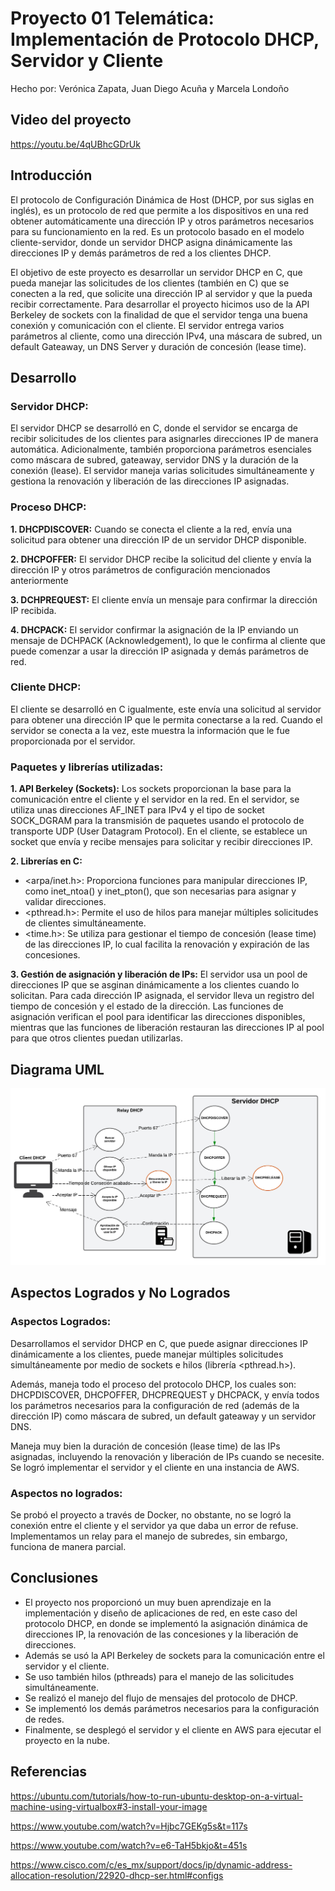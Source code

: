 # Proyecto 01 Telemática: Implementación de Protocolo DHCP, Servidor y Cliente
Hecho por: Verónica Zapata, Juan Diego Acuña y Marcela Londoño

## **Video del proyecto**
https://youtu.be/4qUBhcGDrUk

## Introducción
El protocolo de Configuración Dinámica de Host (DHCP, por sus siglas en inglés), es un protocolo de red que permite a los dispositivos en una red obtener automáticamente una dirección IP y otros parámetros necesarios para su funcionamiento en la red. Es un protocolo basado en el modelo cliente-servidor, donde un servidor DHCP asigna dinámicamente las direcciones IP y demás parámetros de red a los clientes DHCP.

El objetivo de este proyecto es desarrollar un servidor DHCP en C, que pueda manejar las solicitudes de los clientes (también en C) que se conecten a la red, que solicite una dirección IP al servidor y que la pueda recibir correctamente. Para desarrollar el proyecto hicimos uso de la API Berkeley de sockets con la finalidad de que el servidor tenga una buena conexión y comunicación con el cliente. El servidor entrega varios parámetros al cliente, como una dirección IPv4, una máscara de subred, un default Gateaway, un DNS Server y duración de concesión (lease time).

## Desarrollo
### Servidor DHCP:
El servidor DHCP se desarrolló en C, donde el servidor se encarga de recibir solicitudes de los clientes para asignarles direcciones IP de manera automática. Adicionalmente, también proporciona parámetros esenciales como máscara de subred, gateaway, servidor DNS y la duración de la conexión (lease). El servidor maneja varias solicitudes simultáneamente y gestiona la renovación y liberación de las direcciones IP asignadas.
### Proceso DHCP:
**1. DHCPDISCOVER:** Cuando se conecta el cliente a la red, envía una solicitud para obtener una dirección IP de un servidor DHCP disponible.

**2. DHCPOFFER:** El servidor DHCP recibe la solicitud del cliente y envía la dirección IP y otros parámetros de configuración mencionados anteriormente

**3. DCHPREQUEST:** El cliente envía un mensaje para confirmar la dirección IP recibida.

**4. DHCPACK:** El servidor confirmar la asignación de la IP enviando un mensaje de DCHPACK (Acknowledgement), lo que le confirma al cliente que puede comenzar a usar la dirección IP asignada y demás parámetros de red.

### Cliente DHCP:
El cliente se desarrolló en C igualmente, este envía una solicitud al servidor para obtener una dirección IP que le permita conectarse a la red. Cuando el servidor se conecta a la vez, este muestra la información que le fue proporcionada por el servidor.

### Paquetes y librerías utilizadas:
**1. API Berkeley (Sockets):** Los sockets proporcionan la base para la comunicación entre el cliente y el servidor en la red. En el servidor, se utiliza unas direcciones AF_INET para IPv4 y el tipo de socket SOCK_DGRAM para la transmisión de paquetes usando el protocolo de transporte UDP (User Datagram Protocol). En el cliente, se establece un socket que envía y recibe mensajes para solicitar y recibir direcciones IP.
   
**2. Librerías en C:**
   - <arpa/inet.h>: Proporciona funciones para manipular direcciones IP, como inet_ntoa() y inet_pton(), que son necesarias para asignar y validar direcciones.
   - <pthread.h>: Permite el uso de hilos para manejar múltiples solicitudes de clientes simultáneamente.
   - <time.h>: Se utiliza para gestionar el tiempo de concesión (lease time) de las direcciones IP, lo cual facilita la renovación y expiración de las concesiones.
     
**3. Gestión de asignación y liberación de IPs:** El servidor usa un pool de direcciones IP que se asginan dinámicamente a los clientes cuando lo solicitan. Para cada dirección IP asignada, el servidor lleva un registro del tiempo de concesión y el estado de la dirección. Las funciones de asignación verifican el pool para identificar las direcciones disponibles, mientras que las funciones de liberación restauran las direcciones IP al pool para que otros clientes puedan utilizarlas.

## Diagrama UML
![Diagrama UML del Proyecto](DigramaUML-ProyectoTelematica.png)

## Aspectos Logrados y No Logrados
### Aspectos Logrados:
Desarrollamos el servidor DHCP en C, que puede asignar direcciones IP dinámicamente a los clientes, puede manejar múltiples solicitudes simultáneamente por medio de sockets e hilos (librería <pthread.h>). 

Además, maneja todo el proceso del protocolo DHCP, los cuales son: DHCPDISCOVER, DHCPOFFER, DHCPREQUEST y DHCPACK, y envía todos los parámetros necesarios para la configuración de red (además de la dirección IP) como máscara de subred, un default gateaway y un servidor DNS. 

Maneja muy bien la duración de concesión (lease time) de las IPs asignadas, incluyendo la renovación y liberación de IPs cuando se necesite. Se logró implementar el servidor y el cliente en una instancia de AWS.

### Aspectos no logrados:
Se probó el proyecto a través de Docker, no obstante, no se logró la conexión entre el cliente y el servidor ya que daba un error de refuse. Implementamos un relay para el manejo de subredes, sin embargo, funciona de manera parcial.

## Conclusiones
- El proyecto nos proporcionó un muy buen aprendizaje en la implementación y diseño de aplicaciones de red, en este caso del protocolo DHCP, en donde se implementó la asignación dinámica de direcciones IP, la renovación de las concesiones y la liberación de direcciones. 
- Además se usó la API Berkeley de sockets para la comunicación entre el servidor y el cliente.
- Se uso también hilos (pthreads) para el manejo de las solicitudes simultáneamente.
- Se realizó el manejo del flujo de mensajes del protocolo de DHCP.
- Se implementó los demás parámetros necesarios para la configuración de redes.
- Finalmente, se desplegó el servidor y el cliente en AWS para ejecutar el proyecto en la nube.

## Referencias
https://ubuntu.com/tutorials/how-to-run-ubuntu-desktop-on-a-virtual-machine-using-virtualbox#3-install-your-image

https://www.youtube.com/watch?v=Hjbc7GEKg5s&t=117s

https://www.youtube.com/watch?v=e6-TaH5bkjo&t=451s

https://www.cisco.com/c/es_mx/support/docs/ip/dynamic-address-allocation-resolution/22920-dhcp-ser.html#configs

